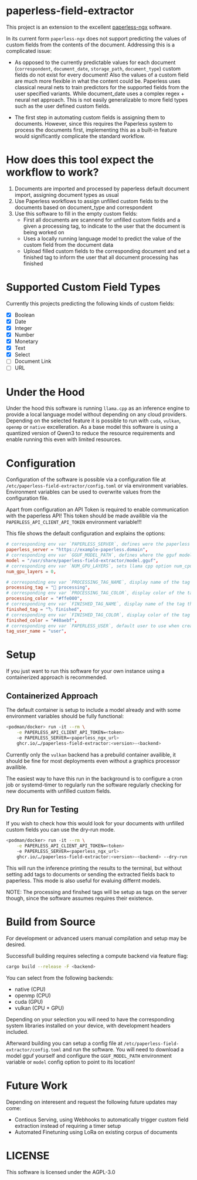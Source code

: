 paperless-field-extractor
=========================

This project is an extension to the excellent [paperless-ngx](https://github.com/paperless-ngx/paperless-ngx) software.

In its current form `paperless-ngx` does not support predicting the values of custom fields from the contents of the document. Addressing this is a complicated issue:

- As opposed to the currently predictable values for each document (`correspondent`, `document_date`, `storage_path`, `document_type`) custom fields do not exist for every document! 
Also the values of a custom field are much more flexible in what the content could be. Paperless uses classical neural nets to train predictors for the supported fields from the user specified 
variants. While document_date uses a complex regex + neural net approach. This is not easily generalizable to more field types such as the user defined custom fields.

- The first step in automating custom fields is assigning them to documents. However, since this requires the Paperless system to process the documents first, implementing this as a built-in feature would significantly complicate the standard workflow.

# How does this tool expect the workflow to work?

1. Documents are imported and processed by paperless default document import, assigning document types as usual
2. Use Paperless workflows to assign unfilled custom fields to the documents based on document_type and correspondent
3. Use this software to fill in the empty custom fields:
   - First all documents are scannend for unfilled custom fields and a given a processing tag, to indicate to the user that the document is being worked on
   - Uses a locally running language model to predict the value of the custom field from the document data
   - Upload filled custom fields to the corresponding document and set a finished tag to inform the user that all document processing has finished
   
# Supported Custom Field Types

Currently this projects predicting the following kinds of custom fields:
- [x] Boolean
- [x] Date
- [x] Integer
- [x] Number
- [x] Monetary
- [x] Text
- [x] Select
- [ ] Document Link
- [ ] URL

# Under the Hood

Under the hood this software is running `llama.cpp` as an inference engine to provide a local language model without depending on any cloud providers. Depending on the selected feature it is possible to run
with `cuda`, `vulkan`, `openmp` or `native` excelleration.
As a base model this software is using a quantized version of Qwen3 to reduce the resource requirements and enable running this even with limited resources.

# Configuration

Configuration of the software is possible via a configuration file at `/etc/paperless-field-extractor/config.toml` or via environment variables. Environment variables can be used to overwrite values from the configuration file.

Apart from configuration an API Token is required to enable communication with the paperless API! This token should be made availible via the `PAPERLESS_API_CLIENT_API_TOKEN` environment variable!!!

This file shows the default configuration and explains the options:
``` toml
# corresponding env var `PAPERLESS_SERVER`, defines were the paperless instnace is reachable
paperless_server = "https://example-paperless.domain",
# corresponding env var `GGUF_MODEL_PATH`, defines where the gguf model file is located
model = "/usr/share/paperless-field-extractor/model.gguf",
# corresponding env var `NUM_GPU_LAYERS`, sets llama cpp option num_cpu_layers when initializing the inference backend zero here means unlimited
num_gpu_layers = 0,

# corresponding env var `PROCESSING_TAG_NAME`, display name of the tag that is show when a document is being processed
processing_tag = "🧠 processing",
# corresponding env var `PROCESSING_TAG_COLOR`, display color of the tag that is show when a document is being processed
processing_color = "#ffe000",
# corresponding env var `FINISHED_TAG_NAME`, display name of the tag that is show when a document has been fully processed
finished_tag = "🏷️ finished",
# corresponding env var `FINISHED_TAG_COLOR`, display color of the tag that is show when a document has been fully processed
finished_color = "#40aebf",
# corresponding env var `PAPERLESS_USER`, default user to use when creating processing and finshed tags on inital connection
tag_user_name = "user",
```

# Setup

If you just want to run this software for your own instance using a containerized approach is recommended. 

## Containerized Approach

The default container is setup to include a model already and with some environment variables should be fully functional:

``` sh
<podman/docker> run -it --rm \
    -e PAPERLESS_API_CLIENT_API_TOKEN=<token>
    -e PAPERLESS_SERVER=<paperless_ngx_url>
    ghcr.io/…/paperless-field-extractor:<version>-<backend>
```

Currently only the `vulkan` backend has a prebuild container availible, it should be fine for most deployments even without a graphics processor availible.

The easiest way to have this run in the background is to configure a cron job or systemd-timer to regularly run the software regularly checking for new documents with unfilled custom fields.

## Dry Run for Testing

If you wish to check how this would look for your documents with unfilled custom fields you can use the dry-run mode.

``` sh
<podman/docker> run -it --rm \
    -e PAPERLESS_API_CLIENT_API_TOKEN=<token>
    -e PAPERLESS_SERVER=<paperless_ngx_url>
    ghcr.io/…/paperless-field-extractor:<version>-<backend> --dry-run
```

This will run the inference printing the results to the terminal, but without setting add tags to documents or sending the extracted fields back to paperless. This mode is also useful for evaluing differnt
models.

NOTE: The processing and finshed tags will be setup as tags on the server though, since the software assumes requires their existence.

# Build from Source

For development or advanced users manual compilation and setup may be desired.

Successfull building requires selecting a compute backend via feature flag:

``` sh
cargo build --release -F <backend>
```

You can select from the following backends:
- native (CPU)
- openmp (CPU)
- cuda (GPU)
- vulkan (CPU + GPU)

Depending on your selection you will need to have the corresponding system libraries installed on your device, with development headers included.

Afterward building you can setup a config file at `/etc/paperless-field-extractor/config.toml` and run the software. 
You will need to download a model gguf yourself and configure the `GGUF_MODEL_PATH` environment variable or `model` config option to point to its location!

# Future Work

Depending on interesent and request the following future updates may come:
- Contious Serving, using Webhooks to automatically trigger custom field extraction instead of requiring a timer setup
- Automated Finetuning using LoRa on existing corpus of documents

# LICENSE

This software is licensed under the AGPL-3.0
